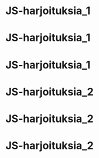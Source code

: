 # JS-harjoituksia_1
# JS-harjoituksia_1
# JS-harjoituksia_1
# JS-harjoituksia_2
# JS-harjoituksia_2
# JS-harjoituksia_2
